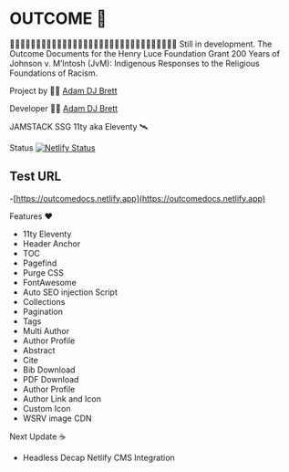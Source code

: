 # OUTCOME 🚀
🚧🚧🚧🚧🚧🚧🚧🚧🚧🚧🚧🚧🚧🚧🚧🚧🚧🚧🚧🚧🚧🚧🚧🚧🚧🚧🚧🚧🚧🚧🚧🚧
Still in development. The Outcome Documents for the Henry Luce Foundation Grant 200 Years of Johnson v. M’Intosh (JvM): Indigenous Responses to the Religious Foundations of Racism.

Project by 👩‍🚀 [Adam DJ Brett](https://www.adamdjbrett.com)

Developer 👩‍🚀 [Adam DJ Brett](https://www.adamdjbrett.com)

JAMSTACK SSG 11ty aka Eleventy 🛰

Status 
[![Netlify Status](https://api.netlify.com/api/v1/badges/a51b8236-196a-4da3-8ca8-21a4d9666ea5/deploy-status)](https://app.netlify.com/sites/outcomedocs/deploys)

## Test URL
-[https://outcomedocs.netlify.app](https://outcomedocs.netlify.app)

Features ❤️

+ 11ty Eleventy
+ Header Anchor
+ TOC
+ Pagefind
+ Purge CSS
+ FontAwesome
+ Auto SEO injection Script
+ Collections
+ Pagination
+ Tags
+ Multi Author
+ Author Profile
+ Abstract
+ Cite
+ Bib Download
+ PDF Download
+ Author Profile
+ Author Link and Icon
+ Custom Icon
+ WSRV image CDN

Next Update ☕

+ Headless Decap Netlify CMS Integration
